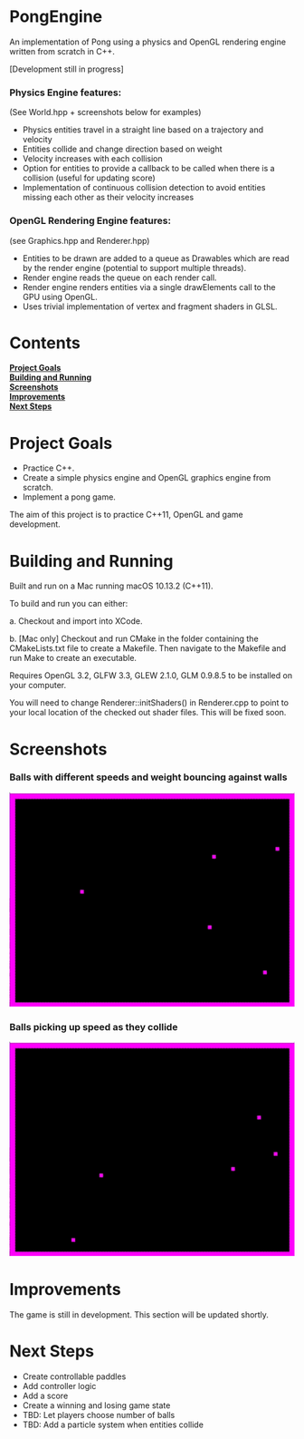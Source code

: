 # PongEngine
An implementation of Pong using a physics and OpenGL rendering engine written from scratch in C++.

[Development still in progress]

### Physics Engine features:
(See World.hpp + screenshots below for examples)

- Physics entities travel in a straight line based on a trajectory and velocity
- Entities collide and change direction based on weight
- Velocity increases with each collision
- Option for entities to provide a callback to be called when there is a collision (useful for updating score)
- Implementation of continuous collision detection to avoid entities missing each other as their velocity increases

### OpenGL Rendering Engine features:
(see Graphics.hpp and Renderer.hpp)

- Entities to be drawn are added to a queue as Drawables which are read by the render engine (potential to support multiple threads).
- Render engine reads the queue on each render call.
- Render engine renders entities via a single drawElements call to the GPU using OpenGL.
- Uses trivial implementation of vertex and fragment shaders in GLSL.

# Contents
**[Project Goals](#project-goals)**<br>
**[Building and Running](#building-and-running)**<br>
**[Screenshots](#screenshots)**<br>
**[Improvements](#improvements)**<br>
**[Next Steps](#next-steps)**<br>

# Project Goals

- Practice C++.
- Create a simple physics engine and OpenGL graphics engine from scratch.
- Implement a pong game.

The aim of this project is to practice C++11, OpenGL and game development.

# Building and Running

Built and run on a Mac running macOS 10.13.2 (C++11).

To build and run you can either:

a. Checkout and import into XCode.

b. [Mac only] Checkout and run CMake in the folder containing the CMakeLists.txt file to create a Makefile.
Then navigate to the Makefile and run Make to create an executable.

Requires OpenGL 3.2, GLFW 3.3, GLEW 2.1.0, GLM 0.9.8.5 to be installed on your computer.

You will need to change Renderer::initShaders() in Renderer.cpp  to point to your local location of the checked out shader files.
This will be fixed soon.

# Screenshots

### Balls with different speeds and weight bouncing against walls

![Alt text](screenshots/PongGL_BallsBouncing.gif?raw=true "Balls bouncing against walls")

### Balls picking up speed as they collide

![Alt text](screenshots/PongGL_BallsPickingUpSpeed.gif?raw=true "Balls picking up speed")

# Improvements

The game is still in development.  This section will be updated shortly.

# Next Steps

- Create controllable paddles
- Add controller logic
- Add a score
- Create a winning and losing game state
- TBD: Let players choose number of balls
- TBD: Add a particle system when entities collide




